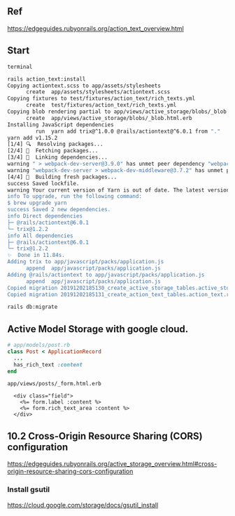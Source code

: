## Ref
https://edgeguides.rubyonrails.org/action_text_overview.html

## Start

`terminal`
```bash
rails action_text:install
Copying actiontext.scss to app/assets/stylesheets
      create  app/assets/stylesheets/actiontext.scss
Copying fixtures to test/fixtures/action_text/rich_texts.yml
      create  test/fixtures/action_text/rich_texts.yml
Copying blob rendering partial to app/views/active_storage/blobs/_blob.html.erb
      create  app/views/active_storage/blobs/_blob.html.erb
Installing JavaScript dependencies
         run  yarn add trix@^1.0.0 @rails/actiontext@^6.0.1 from "."
yarn add v1.15.2
[1/4] 🔍  Resolving packages...
[2/4] 🚚  Fetching packages...
[3/4] 🔗  Linking dependencies...
warning " > webpack-dev-server@3.9.0" has unmet peer dependency "webpack@^4.0.0".
warning "webpack-dev-server > webpack-dev-middleware@3.7.2" has unmet peer dependency "webpack@^4.0.0".
[4/4] 🔨  Building fresh packages...
success Saved lockfile.
warning Your current version of Yarn is out of date. The latest version is "1.19.2", while you're on "1.15.2".
info To upgrade, run the following command:
$ brew upgrade yarn
success Saved 2 new dependencies.
info Direct dependencies
├─ @rails/actiontext@6.0.1
└─ trix@1.2.2
info All dependencies
├─ @rails/actiontext@6.0.1
└─ trix@1.2.2
✨  Done in 11.84s.
Adding trix to app/javascript/packs/application.js
      append  app/javascript/packs/application.js
Adding @rails/actiontext to app/javascript/packs/application.js
      append  app/javascript/packs/application.js
Copied migration 20191202185130_create_active_storage_tables.active_storage.rb from active_storage
Copied migration 20191202185131_create_action_text_tables.action_text.rb from action_text
```


```bash
rails db:migrate
```

## Active Model Storage with google cloud.

```ruby
# app/models/post.rb
class Post < ApplicationRecord
  ...
  has_rich_text :content
end
```

`app/views/posts/_form.html.erb`
```erb
  <div class="field">
    <%= form.label :content %>
    <%= form.rich_text_area :content %>
  </div>
```

## 10.2 Cross-Origin Resource Sharing (CORS) configuration
https://edgeguides.rubyonrails.org/active_storage_overview.html#cross-origin-resource-sharing-cors-configuration

### Install gsutil
https://cloud.google.com/storage/docs/gsutil_install

